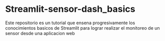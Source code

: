 # Streamlit-sensor-dash_basics
Este repositorio es un tutorial que ensena progresivamente los conocimientos basicos de Streamlit para lograr realizar el monitoreo de un sensor desde una aplicacion web
